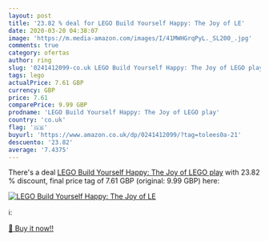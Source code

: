 ```yaml
---
layout: post
title: '23.82 % deal for LEGO Build Yourself Happy: The Joy of LE'
date: 2020-03-20 04:38:07
image: 'https://m.media-amazon.com/images/I/41MWHGrqPyL._SL200_.jpg'
comments: true
category: ofertas
author: ring
slug: '0241412099-co.uk LEGO Build Yourself Happy: The Joy of LEGO play'
tags: lego
actualPrice: 7.61 GBP
currency: GBP
price: 7.61
comparePrice: 9.99 GBP
prodname: 'LEGO Build Yourself Happy: The Joy of LEGO play'
country: 'co.uk'
flag: '🇬🇧'
buyurl: 'https://www.amazon.co.uk/dp/0241412099/?tag=tolees0a-21'
descuento: '23.82'
average: '7.4375'
---
```


There's a deal [LEGO Build Yourself Happy: The Joy of LEGO play](https://www.amazon.co.uk/dp/0241412099/?tag=tolees0a-21)  with  23.82 % discount, final price tag of  7.61 GBP (original: 9.99 GBP) here:

[![LEGO Build Yourself Happy: The Joy of LE](https://m.media-amazon.com/images/I/41MWHGrqPyL._SL200_.jpg)](https://www.amazon.co.uk/dp/0241412099/?tag=tolees0a-21)

ℹ️:


[🛒 Buy it now!!](https://www.amazon.co.uk/dp/0241412099/?tag=tolees0a-21)

